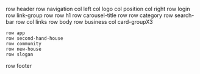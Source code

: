 row header
    row navigation
        col left
            col logo
            col position
        col right
            row login
            row link-group
    row
        row h1
        row carousel-title
    row
        row category
        row search-bar
    row
        col
            links
row body
    row business
        col card-groupX3
            
    row app
    row second-hand-house
    row community
    row new-house
    row slogan
row footer